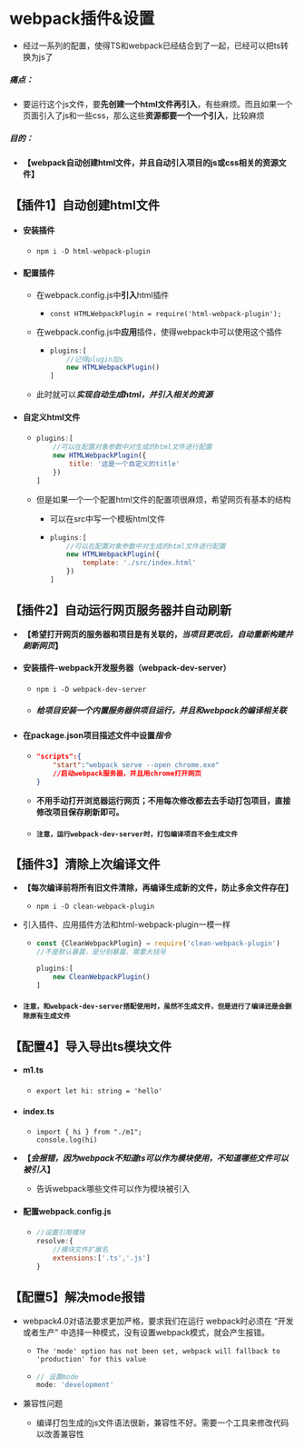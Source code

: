 # webpack插件&设置

- 经过一系列的配置，使得TS和webpack已经结合到了一起，已经可以把ts转换为js了


##### 痛点：

- 要运行这个js文件，要**先创建一个html文件再引入**，有些麻烦。而且如果一个页面引入了js和一些css，那么这些**资源都要一个一个引入**，比较麻烦


##### 目的：

- **【webpack自动创建html文件，并且自动引入项目的js或css相关的资源文件】**

## 【插件1】自动创建html文件

- #### 安装插件

  - `npm i -D html-webpack-plugin`

- #### 配置插件

  - 在webpack.config.js中**引入**html插件

    - `const HTMLWebpackPlugin = require('html-webpack-plugin');`

  - 在webpack.config.js中**应用**插件，使得webpack中可以使用这个插件

    - ```js
      plugins:[
          //记得plugin加s
          new HTMLWebpackPlugin()
      ]
      ```

  - 此时就可以***实现自动生成html，并引入相关的资源***

- #### 自定义html文件

  - ```js
    plugins:[
        //可以在配置对象参数中对生成的html文件进行配置
        new HTMLWebpackPlugin({
            title: '这是一个自定义的title'
        })
    ]
    ```

  - 但是如果一个一个配置html文件的配置项很麻烦，希望网页有基本的结构

    - 可以在src中写一个模板html文件

    - ```js
      plugins:[
          //可以在配置对象参数中对生成的html文件进行配置
          new HTMLWebpackPlugin({
              template: './src/index.html'
          })
      ]
      ```


## 【插件2】自动运行网页服务器并自动刷新

- **【希望打开网页的服务器和项目是有关联的，*当项目更改后，自动重新构建并刷新网页*】**

- #### 安装插件-webpack开发服务器（webpack-dev-server）

  - `npm i -D webpack-dev-server`

  - ##### 给项目安装一个内置服务器供项目运行，并且和webpack的编译相关联

- #### 在package.json项目描述文件中设置*指令*

  - ```json
    "scripts":{
        "start":"webpack serve --open chrome.exe"
        //启动webpack服务器，并且用chrome打开网页
    }
    ```

  - **不用手动打开浏览器运行网页；不用每次修改都去去手动打包项目，直接修改项目保存刷新即可。**

  - #### `注意，运行webpack-dev-server时，打包编译项目不会生成文件`

## 【插件3】清除上次编译文件

- **【每次编译前将所有旧文件清除，再编译生成新的文件，防止多余文件存在】**

  - `npm i -D clean-webpack-plugin`

- 引入插件、应用插件方法和html-webpack-plugin一模一样

  - ```js
    const {CleanWebpackPlugin} = require('clean-webpack-plugin')
    //不是默认暴露，是分别暴露，需要大括号
    
    plugins:[
        new CleanWebpackPlugin()
    ]
    ```

- #### `注意，和webpack-dev-server搭配使用时，虽然不生成文件，但是进行了编译还是会删除原有生成文件`

## 【配置4】导入导出ts模块文件

- #### m1.ts

  - ```tsx
    export let hi: string = 'hello'
    ```

- #### index.ts

  - ```tsx
    import { hi } from "./m1";
    console.log(hi)
    ```

- **【*会报错，因为webpack不知道ts可以作为模块使用，不知道哪些文件可以被引入*】**

  - 告诉webpack哪些文件可以作为模块被引入

- #### 配置webpack.config.js

  - ```js
    //设置引用模块
    resolve:{
        //模块文件扩展名
        extensions:['.ts','.js']
    }
    ```

## 【配置5】解决mode报错

- webpack4.0对语法要求更加严格，要求我们在运行 webpack时必须在 “开发或者生产” 中选择一种模式，没有设置webpack模式，就会产生报错。

  - ```shell
    The 'mode' option has not been set, webpack will fallback to 'production' for this value
    ```

  - ```js
    // 设置mode
    mode: 'development'
    ```



- 兼容性问题
  - 编译打包生成的js文件语法很新，兼容性不好。需要一个工具来修改代码以改善兼容性